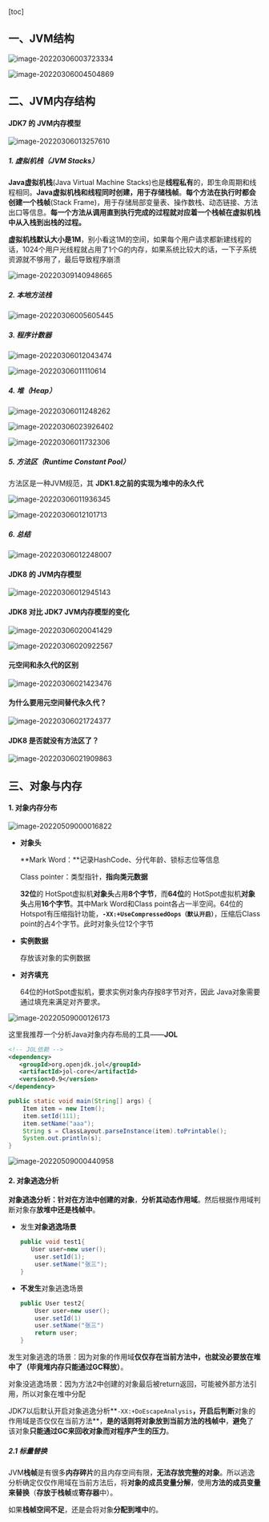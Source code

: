 [toc]

## 一、JVM结构

![image-20220306003723334](images/image-20220306003723334.png)

![image-20220306004504869](images/image-20220306004504869.png)



## 二、JVM内存结构

#### JDK7 的 JVM内存模型

![image-20220306013257610](images/image-20220306013257610.png)
##### 1. 虚拟机栈（JVM Stacks）

**Java虚拟机栈**(Java Virtual Machine Stacks)也是**线程私有**的，即生命周期和线程相同。**Java虚拟机栈和线程同时创建，用于存储栈帧**。**每个方法在执行时都会创建一个栈帧**(Stack Frame)，用于存储局部变量表、操作数栈、动态链接、方法出口等信息。**每一个方法从调用直到执行完成的过程就对应着一个栈帧在虚拟机栈中从入栈到出栈的过程。**

**虚拟机栈默认大小是1M**，别小看这1M的空间，如果每个用户请求都新建线程的话，1024个用户光线程就占用了1个G的内存，如果系统比较大的话，一下子系统资源就不够用了，最后导致程序崩溃

![image-20220309140948665](images/image-20220309140948665.png)



##### 2. 本地方法栈

![image-20220306005605445](images/image-20220306005605445.png)



##### 3. 程序计数器

![image-20220306012043474](images/image-20220306012043474.png)

![image-20220306011110614](images/image-20220306011110614.png)



##### 4. 堆（Heap）

![image-20220306011248262](images/image-20220306011248262.png)

![image-20220306023926402](images/image-20220306023926402.png)

![image-20220306011732306](images/image-20220306011732306.png)



##### 5. 方法区（Runtime Constant Pool）

方法区是一种JVM规范，其 **JDK1.8之前的实现为堆中的永久代**

![image-20220306011936345](images/image-20220306011936345.png)

![image-20220306012101713](images/image-20220306012101713.png)



##### 6. 总结

![image-20220306012248007](images/image-20220306012248007.png)





#### JDK8 的 JVM内存模型

![image-20220306012945143](images/image-20220306012945143.png)



#### JDK8 对比 JDK7  JVM内存模型的变化

![image-20220306020041429](images/image-20220306020041429.png)

![image-20220306020922567](images/image-20220306020922567.png)



#### 元空间和永久代的区别

![image-20220306021423476](images/image-20220306021423476.png)



#### 为什么要用元空间替代永久代？

![image-20220306021724377](images/image-20220306021724377.png)



#### JDK8 是否就没有方法区了？

![image-20220306021909863](images/image-20220306021909863.png)



## 三、对象与内存

#### 1. 对象内存分布

![image-20220509000016822](images/image-20220509000016822.png)

- **对象头**

  **Mark Word：**记录HashCode、分代年龄、锁标志位等信息

  Class pointer：类型指针，**指向类元数据**

  **32位**的 HotSpot虚拟机**对象头**占用**8个字节**，而**64位**的 HotSpot虚拟机**对象头**占用**16个字节**。其中Mark Word和Class point各占一半空间。64位的Hotspot有压缩指针功能，**`-XX:+UseCompressedOops（默认开启）`**，压缩后Class point的占4个字节。此时对象头位12个字节

- **实例数据**

  存放该对象的实例数据

- **对齐填充**

  64位的HotSpot虚拟机，要求实例对象内存按8字节对齐，因此 Java对象需要通过填充来满足对齐要求。

![image-20220509000126173](images/image-20220509000126173.png)



这里我推荐一个分析Java对象内存布局的工具——**JOL**

```xml
<!-- JOL依赖 -->
<dependency>
   <groupId>org.openjdk.jol</groupId>
   <artifactId>jol-core</artifactId>
   <version>0.9</version>
</dependency>
```

```java
public static void main(String[] args) {
    Item item = new Item();
    item.setId(111);
    item.setName("aaa");
    String s = ClassLayout.parseInstance(item).toPrintable();
    System.out.println(s);
}
```

![image-20220509000440958](images/image-20220509000440958.png)





#### 2. 对象逃逸分析

**对象逃逸分析：**针对在**方法中创建的对象**，**分析其动态作用域**。然后根据作用域判断对象存**放堆中还是栈帧中**。

- 发生**对象逃逸场景**

  ```java
  public void test1{
     User user=new user();
      user.setId(1);
      user.setName("张三");
  }
  ```

- **不发生**对象逃逸场景

  ```java
  public User test2{
      User user=new user();
      user.setId(1)
      user.setName("张三")
      return user;
  }
  ```

发生对象逃逸的场景：因为对象的作用域**仅仅存在当前方法中，也就没必要放在堆中了（毕竟堆内存只能通过GC释放）**。

对象没逃逸场景：因为方法2中创建的对象最后被return返回，可能被外部方法引用，所以对象在堆中分配

JDK7以后默认开启对象逃逸分析**`-XX:+DoEscapeAnalysis`**，开启后判断**对象的作用域是否仅仅在当前方法**，**是的话则将对象放到当前方法的栈帧中**，**避免**了该对象**只能通过GC来回收对象而对程序产生的压力**。

##### 2.1 标量替换

JVM**栈帧**是有很多**内存碎片**的且内存空间有限，**无法存放完整的对象**。所以逃逸分析确定仅仅作用域在当前方法后，将**对象的成员变量分解**，使用**方法的成员变量来替换**（**存放于栈帧**或**寄存器**中）。

如果**栈帧空间不足**，还是会将对象**分配到堆中**的。

